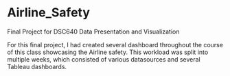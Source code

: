 # Airline_Safety
Final Project for DSC640 Data Presentation and Visualization

For this final project, I had created several dashboard throughout the course of this class showcasing the Airline safety. This workload was split into multiple weeks, which consisted of various datasources and several Tableau dashboards.
